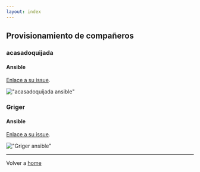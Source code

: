 ```yaml
---
layout: index
---
```


## Provisionamiento de compañeros

### acasadoquijada

#### Ansible

[Enlace a su issue](https://github.com/acasadoquijada/MyStudentBot/issues/13#issuecomment-262464171).

!["acasadoquijada ansible"](https://cloud.githubusercontent.com/assets/6973564/20556072/a14308c8-b165-11e6-8b9a-9403c4728b68.png "acasadoquijada ansible")

### Griger

#### Ansible

[Enlace a su issue](https://github.com/Griger/CC/issues/7#issuecomment-262468785).

!["Griger ansible"](https://cloud.githubusercontent.com/assets/6973564/20556799/062954a6-b169-11e6-9dc4-66a5daf056f7.png "Griger ansible")

---

Volver a [home](index)
